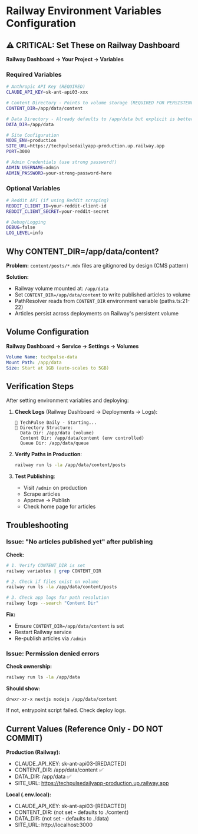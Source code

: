 # Railway Environment Variables Configuration

## ⚠️ CRITICAL: Set These on Railway Dashboard

**Railway Dashboard → Your Project → Variables**

### Required Variables

```bash
# Anthropic API Key (REQUIRED)
CLAUDE_API_KEY=sk-ant-api03-xxx

# Content Directory - Points to volume storage (REQUIRED FOR PERSISTENCE)
CONTENT_DIR=/app/data/content

# Data Directory - Already defaults to /app/data but explicit is better
DATA_DIR=/app/data

# Site Configuration
NODE_ENV=production
SITE_URL=https://techpulsedailyapp-production.up.railway.app
PORT=3000

# Admin Credentials (use strong password!)
ADMIN_USERNAME=admin
ADMIN_PASSWORD=your-strong-password-here
```

### Optional Variables

```bash
# Reddit API (if using Reddit scraping)
REDDIT_CLIENT_ID=your-reddit-client-id
REDDIT_CLIENT_SECRET=your-reddit-secret

# Debug/Logging
DEBUG=false
LOG_LEVEL=info
```

## Why CONTENT_DIR=/app/data/content?

**Problem:** `content/posts/*.mdx` files are gitignored by design (CMS pattern)

**Solution:**
- Railway volume mounted at: `/app/data`
- Set `CONTENT_DIR=/app/data/content` to write published articles to volume
- PathResolver reads from `CONTENT_DIR` environment variable (paths.ts:21-22)
- Articles persist across deployments on Railway's persistent volume

## Volume Configuration

**Railway Dashboard → Service → Settings → Volumes**

```yaml
Volume Name: techpulse-data
Mount Path: /app/data
Size: Start at 1GB (auto-scales to 5GB)
```

## Verification Steps

After setting environment variables and deploying:

1. **Check Logs** (Railway Dashboard → Deployments → Logs):
   ```
   🚀 TechPulse Daily - Starting...
   📁 Directory Structure:
     Data Dir: /app/data (volume)
     Content Dir: /app/data/content (env controlled)
     Queue Dir: /app/data/queue
   ```

2. **Verify Paths in Production**:
   ```bash
   railway run ls -la /app/data/content/posts
   ```

3. **Test Publishing**:
   - Visit `/admin` on production
   - Scrape articles
   - Approve → Publish
   - Check home page for articles

## Troubleshooting

### Issue: "No articles published yet" after publishing

**Check:**
```bash
# 1. Verify CONTENT_DIR is set
railway variables | grep CONTENT_DIR

# 2. Check if files exist on volume
railway run ls -la /app/data/content/posts

# 3. Check app logs for path resolution
railway logs --search "Content Dir"
```

**Fix:**
- Ensure `CONTENT_DIR=/app/data/content` is set
- Restart Railway service
- Re-publish articles via `/admin`

### Issue: Permission denied errors

**Check ownership:**
```bash
railway run ls -la /app/data
```

**Should show:**
```
drwxr-xr-x nextjs nodejs /app/data/content
```

If not, entrypoint script failed. Check deploy logs.

## Current Values (Reference Only - DO NOT COMMIT)

**Production (Railway):**
- CLAUDE_API_KEY: sk-ant-api03-[REDACTED]
- CONTENT_DIR: /app/data/content ✅
- DATA_DIR: /app/data ✅
- SITE_URL: https://techpulsedailyapp-production.up.railway.app

**Local (.env.local):**
- CLAUDE_API_KEY: sk-ant-api03-[REDACTED]
- CONTENT_DIR: (not set - defaults to ./content)
- DATA_DIR: (not set - defaults to ./data)
- SITE_URL: http://localhost:3000
